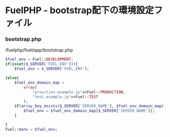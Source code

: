 # FuelPHP - bootstrap配下の環境設定ファイル 


### bootstrap.php

/fuelphp/fuel/app/bootstrap.php

```php
$fuel_env = Fuel::DEVELOPMENT;
if(isset($_SERVER['FUEL_ENV'])){
    $fuel_env = $_SERVER['FUEL_ENV'];

}else{
    $fuel_env_domain_map =
        array(
            "prouction.example.jp"=>Fuel::PRODUCTION,
            "test.example.jp"=>Fuel::TEST
        );
    if(array_key_exists($_SERVER['SERVER_NAME'], $fuel_env_domain_map)){
        $fuel_env = $fuel_env_domain_map[$_SERVER['SERVER_NAME']];
    }

}
Fuel::$env = $fuel_env;
```